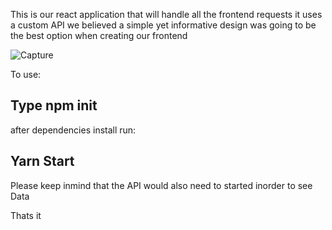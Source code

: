 This is our react application that will handle all the frontend requests it uses a custom API we believed a simple yet informative design was going to be the best option when creating our frontend

![Capture](https://user-images.githubusercontent.com/20772846/135065807-cab5c6e6-4e6d-4c50-9754-f85912bb9ab4.PNG)

To use:

## Type npm init
after dependencies install run:

## Yarn Start
Please keep inmind that the API would also need to started inorder to see Data

Thats it
